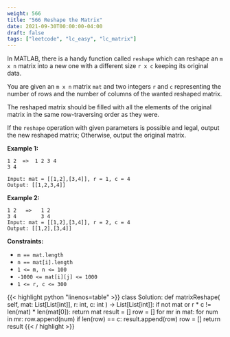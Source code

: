 ```yaml
---
weight: 566
title: "566 Reshape the Matrix"
date: 2021-09-30T00:00:00-04:00
draft: false
tags: ["leetcode", "lc_easy", "lc_matrix"]
---
```


In MATLAB, there is a handy function called `reshape` which can reshape an `m x n` matrix into a new one with a different size `r x c` keeping its original data.

You are given an `m x n` matrix `mat` and two integers `r` and `c` representing the number of rows and the number of columns of the wanted reshaped matrix.

The reshaped matrix should be filled with all the elements of the original matrix in the same row-traversing order as they were.

If the `reshape` operation with given parameters is possible and legal, output the new reshaped matrix; Otherwise, output the original matrix.

**Example 1:**
```
1 2  =>  1 2 3 4
3 4

Input: mat = [[1,2],[3,4]], r = 1, c = 4
Output: [[1,2,3,4]]
```
**Example 2:**
```
1 2   =>   1 2
3 4        3 4
Input: mat = [[1,2],[3,4]], r = 2, c = 4
Output: [[1,2],[3,4]]
```

**Constraints:**
- `m == mat.length`
- `n == mat[i].length`
- `1 <= m, n <= 100`
- `-1000 <= mat[i][j] <= 1000`
- `1 <= r, c <= 300`

<div class="tabs"></div>
<div class="tab-content">
<div id="python" class="lang">
{{< highlight python "linenos=table" >}}
class Solution:
    def matrixReshape(
        self,
        mat: List[List[int]],
        r: int,
        c: int
    ) -> List[List[int]]:
        if not mat or r * c != len(mat) * len(mat[0]):
            return mat
        result = []
        row = []
        for mr in mat:
            for num in mr:
                row.append(num)
                if len(row) == c:
                    result.append(row)
                    row = []
        return result
{{< / highlight >}}
</div>
</div>
